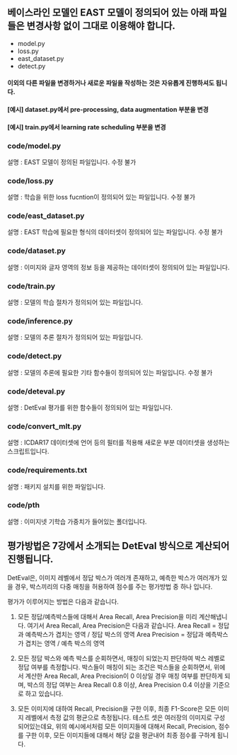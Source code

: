 ## 베이스라인 모델인 EAST 모델이 정의되어 있는 아래 파일들은 변경사항 없이 그대로 이용해야 합니다.

- model.py
- loss.py
- east_dataset.py
- detect.py

#### 이외의 다른 파일을 변경하거나 새로운 파일을 작성하는 것은 자유롭게 진행하셔도 됩니다.
#### [예시] dataset.py에서 pre-processing, data augmentation 부분을 변경
#### [예시] train.py에서 learning rate scheduling 부분을 변경

### code/model.py
설명 : EAST 모델이 정의된 파일입니다.
수정 불가

### code/loss.py

설명 : 학습을 위한 loss fucntion이 정의되어 있는 파일입니다.
수정 불가

### code/east_dataset.py

설명 : EAST 학습에 필요한 형식의 데이터셋이 정의되어 있는 파일입니다.
수정 불가

### code/dataset.py

설명 : 이미지와 글자 영역의 정보 등을 제공하는 데이터셋이 정의되어 있는 파일입니다.

### code/train.py

설명 : 모델의 학습 절차가 정의되어 있는 파일입니다.

### code/inference.py

설명 : 모델의 추론 절차가 정의되어 있는 파일입니다.

### code/detect.py

설명 : 모델의 추론에 필요한 기타 함수들이 정의되어 있는 파일입니다.
수정 불가

### code/deteval.py

설명 : DetEval 평가를 위한 함수들이 정의되어 있는 파일입니다.

### code/convert_mlt.py

설명 : ICDAR17 데이터셋에 언어 등의 필터를 적용해 새로운 부분 데이터셋을 생성하는 스크립트입니다.

### code/requirements.txt

설명 : 패키지 설치를 위한 파일입니다.

### code/pth

설명 : 이미지넷 기학습 가중치가 들어있는 폴더입니다.

## 평가방법은 7강에서 소개되는 DetEval 방식으로 계산되어 진행됩니다.
DetEval은, 이미지 레벨에서 정답 박스가 여러개 존재하고, 예측한 박스가 여러개가 있을 경우, 박스끼리의 다중 매칭을 허용하여 점수를 주는 평가방법 중 하나 입니다.

평가가 이루어지는 방법은 다음과 같습니다.

1) 모든 정답/예측박스들에 대해서 Area Recall, Area Precision을 미리 계산해냅니다.
여기서 Area Recall, Area Precision은 다음과 같습니다.
Area Recall = 정답과 예측박스가 겹치는 영역 / 정답 박스의 영역
Area Precision = 정답과 예측박스가 겹치는 영역 / 예측 박스의 영역

2) 모든 정답 박스와 예측 박스를 순회하면서, 매칭이 되었는지 판단하여 박스 레벨로 정답 여부를 측정합니다.
박스들이 매칭이 되는 조건은 박스들을 순회하면서,
위에서 계산한 Area Recall, Area Precision이 0 이상일 경우 매칭 여부를 판단하게 되며,
박스의 정답 여부는 Area Recall 0.8 이상, Area Precision 0.4 이상을 기준으로 하고 있습니다.

3) 모든 이미지에 대하여 Recall, Precision을 구한 이후, 최종 F1-Score은 모든 이미지 레벨에서 측정 값의 평균으로 측정됩니다.
테스트 셋은 여러장의 이미지로 구성되어있는데요,
위의 예시에서처럼 모든 이미지들에 대해서 Recall, Precision, 점수를 구한 이후,
모든 이미지들에 대해서 해당 값을 평균내어 최종 점수를 구하게 됩니다.